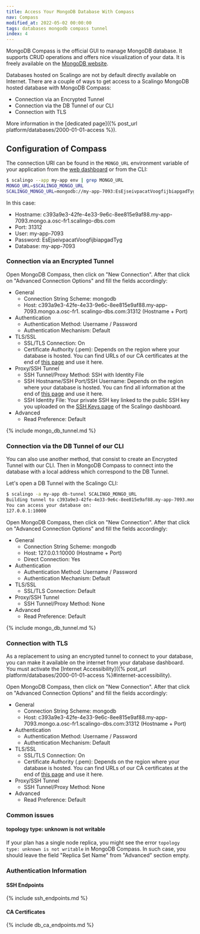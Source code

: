 ```yaml
---
title: Access Your MongoDB Database With Compass
nav: Compass
modified_at: 2022-05-02 00:00:00
tags: databases mongodb compass tunnel
index: 4
---
```


MongoDB Compass is the official GUI to manage MongoDB database.
It supports CRUD operations and offers nice visualization of your data.
It is freely available on the
[MongoDB website](https://www.mongodb.com/products/compass).

Databases hosted on Scalingo are not by default directly available on Internet.
There are a couple of ways to get access to a Scalingo MongoDB hosted database
with MongoDB Compass:
* Connection via an Encrypted Tunnel
* Connection via the DB Tunnel of our CLI
* Connection with TLS

More information in the [dedicated page]({% post_url
platform/databases/2000-01-01-access %}).

## Configuration of Compass

The connection URI can be found in the `MONGO_URL` environment variable of your
application from the [web dashboard](https://dashboard.scalingo.com) or from the CLI:

```bash
$ scalingo --app my-app env | grep MONGO_URL
MONGO_URL=$SCALINGO_MONGO_URL
SCALINGO_MONGO_URL=mongodb://my-app-7093:EsEjseivpacatVoogfijbiapgadTyg@c393a9e3-42fe-4e33-9e6c-8ee815e9af88.my-app-7093.mongo.a.osc-fr1.scalingo-dbs.com:31312/my-app-7093?replicaSet=my-app-7093-rs0&ssl=true
```

In this case:
* Hostname: c393a9e3-42fe-4e33-9e6c-8ee815e9af88.my-app-7093.mongo.a.osc-fr1.scalingo-dbs.com
* Port: 31312
* User: my-app-7093
* Password: EsEjseivpacatVoogfijbiapgadTyg
* Database: my-app-7093

### Connection via an Encrypted Tunnel

Open MongoDB Compass, then click on "New Connection".
After that click on "Advanced Connection Options" and fill the fields
accordingly:

* General
    * Connection String Scheme: mongodb
    * Host: c393a9e3-42fe-4e33-9e6c-8ee815e9af88.my-app-7093.mongo.a.osc-fr1.
    scalingo-dbs.com:31312 (Hostname + Port)
* Authentication
    * Authentication Method: Username / Password
    * Authentication Mechanism: Default
* TLS/SSL
    * SSL/TLS Connection: On
    * Certificate Authority (.pem): Depends on the region where your database
    is hosted. You can find URLs of our CA certificates at the end of
    [this page](#ca-certificates) and use it here.
* Proxy/SSH Tunnel
    * SSH Tunnel/Proxy Method: SSH with Identity File
    * SSH Hostname/SSH Port/SSH Username: Depends on the region where your
    database is hosted. You can find all information at the end of
    [this page](#ssh-endpoints) and use it here.
    * SSH Identity File: Your private SSH key linked to the public SSH key you
    uploaded on the [SSH Keys page](https://dashboard.scalingo.com/account/keys)
    of the Scalingo dashboard.
* Advanced
    * Read Preference: Default

{% include mongo_db_tunnel.md %}

### Connection via the DB Tunnel of our CLI

You can also use another method, that consist to create an Encrypted Tunnel
with our CLI. Then in MongoDB Compass to connect into the database with a
local address which correspond to the DB Tunnel.

Let's open a DB Tunnel with the Scalingo CLI:
```bash
$ scalingo -a my-app db-tunnel SCALINGO_MONGO_URL
Building tunnel to c393a9e3-42fe-4e33-9e6c-8ee815e9af88.my-app-7093.mongo.a.osc-fr1.scalingo-dbs.com:31312
You can access your database on:
127.0.0.1:10000
```

Open MongoDB Compass, then click on "New Connection".
After that click on "Advanced Connection Options" and fill the fields
accordingly:

* General
    * Connection String Scheme: mongodb
    * Host: 127.0.0.1:10000 (Hostname + Port)
    * Direct Connection: Yes
* Authentication
    * Authentication Method: Username / Password
    * Authentication Mechanism: Default
* TLS/SSL
    * SSL/TLS Connection: Default
* Proxy/SSH Tunnel
    * SSH Tunnel/Proxy Method: None
* Advanced
    * Read Preference: Default

{% include mongo_db_tunnel.md %}

### Connection with TLS

As a replacement to using an encrypted tunnel to connect to your database,
you can make it available on the internet from your database dashboard.
You must activate the 
[Internet Accessibility]({% post_url platform/databases/2000-01-01-access %}#internet-accessibility).

Open MongoDB Compass, then click on "New Connection".
After that click on "Advanced Connection Options" and fill the fields
accordingly:

* General
    * Connection String Scheme: mongodb
    * Host: c393a9e3-42fe-4e33-9e6c-8ee815e9af88.my-app-7093.mongo.a.osc-fr1.scalingo-dbs.com:31312 (Hostname + Port)
* Authentication
    * Authentication Method: Username / Password
    * Authentication Mechanism: Default
* TLS/SSL
    * SSL/TLS Connection: On
    * Certificate Authority (.pem): Depends on the region where your database
    is hosted. You can find URLs of our CA certificates at the end of
    [this page](#ca-certificates) and use it here.
* Proxy/SSH Tunnel
    * SSH Tunnel/Proxy Method: None
* Advanced
    * Read Preference: Default

### Common issues

#### topology type: unknown is not writable

If your plan has a single node replica, you might see the error
`topology type: unknown is not writable` in MongoDB Compass.
In such case, you should leave the field "Replica Set Name" from "Advanced"
section empty.

### Authentication Information

#### SSH Endpoints

{% include ssh_endpoints.md %}

#### CA Certificates

{% include db_ca_endpoints.md %}
